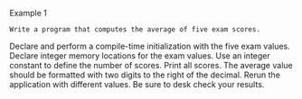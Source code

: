 Example 1

	Write a program that computes the average of five exam scores. 
  Declare and perform a compile-time initialization with the five exam values. 
  Declare integer memory locations for the exam values. Use an integer constant to define the number of scores.
  Print all scores. The average value should be formatted with two digits to the right of the decimal. 
  Rerun the application with different values. Be sure to desk check your results.

